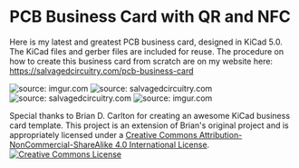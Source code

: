 # PCB Business Card with QR and NFC

Here is my latest and greatest PCB business card, designed in KiCad 5.0. The KiCad files and gerber files are included for reuse. The procedure on how to create this business card from scratch are on my website here:<br />
https://salvagedcircuitry.com/pcb-business-card

<img src="https://i.imgur.com/FhWug9J.gif" title="source: imgur.com" />

<img src="http://salvagedcircuitry.com/img/pcb-business-card/front2.JPG" title="source: salvagedcircuitry.com" />

<img src="http://salvagedcircuitry.com/img/pcb-business-card/back2.JPG" title="source: salvagedcircuitry.com" />

<img src="https://i.imgur.com/tOm90lO.gif" title="source: imgur.com" />


Special thanks to Brian D. Carlton for creating an awesome KiCad business card template. This project is an extension of Brian's original project and is appropriately licensed under a <a rel="license" href="http://creativecommons.org/licenses/by-nc-sa/4.0/">Creative Commons Attribution-NonCommercial-ShareAlike 4.0 International License</a>.<br />
<a rel="license" href="http://creativecommons.org/licenses/by-nc-sa/4.0/"><img alt="Creative Commons License" style="border-width:0" src="https://i.creativecommons.org/l/by-nc-sa/4.0/88x31.png" /></a><br />
